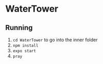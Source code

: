 # WaterTower

## Running

1. `cd WaterTower` to go into the inner folder
2. `npm install`
3. `expo start`
4. `pray`
